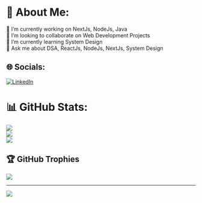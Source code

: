 # 💫 About Me:

🔭 I’m currently working on NextJs, NodeJs, Java<br>👯 I’m looking to collaborate on Web Development Projects<br>🌱 I’m currently learning System Design<br>💬 Ask me about DSA, ReactJs, NodeJs, NextJs, System Design

## 🌐 Socials:

[![LinkedIn](https://img.shields.io/badge/LinkedIn-%230077B5.svg?logo=linkedin&logoColor=white)](https://linkedin.com/in/sachingagneja) 

# 📊 GitHub Stats:

![](https://github-readme-stats.vercel.app/api?username=sachingagneja&theme=radical&hide_border=false&include_all_commits=true&count_private=true)<br/>
![](https://github-readme-streak-stats.herokuapp.com/?user=sachingagneja&theme=radical&hide_border=false)<br/>
![](https://github-readme-stats.vercel.app/api/top-langs/?username=sachingagneja&theme=radical&hide_border=false&include_all_commits=true&count_private=true&layout=compact)

## 🏆 GitHub Trophies

![](https://github-profile-trophy.vercel.app/?username=sachingagneja&theme=radical&no-frame=false&no-bg=true&margin-w=4)

<!-- ![github-wrapped](https://github.com/ikaushiksharma/ikaushiksharma/assets/90143986/a02d85b2-374a-43b4-a581-7dae1dab3d20) -->

---

[![](https://visitcount.itsvg.in/api?id=sachingagneja&icon=0&color=0)](https://visitcount.itsvg.in)
